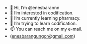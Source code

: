 - 👋 Hi, I’m @enesbarannn
- 👀 I’m interested in codification.
- 🌱 I’m currently learning pharmacy.
- 💞️ I’m trying to learn codification.
- 📫 You can reach me on my e-mail.
- (enesbarangungor@gmail.com)

<!---
enesbarannn/enesbarannn is a ✨ special ✨ repository because its `README.md` (this file) appears on your GitHub profile.
You can click the Preview link to take a look at your changes.
--->

